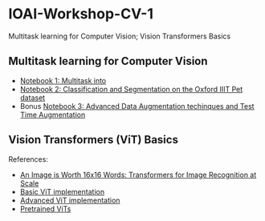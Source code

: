 # IOAI-Workshop-CV-1
Multitask learning for Computer Vision; Vision Transformers Basics


## Multitask learning for Computer Vision

* [Notebook 1: Multitask into](./multitask/1.multitask-intro.ipynb)
* [Notebook 2: Classification and Segmentation on the Oxford IIIT Pet dataset](./multitask/2.multitask-and-transfer-learning.ipynb)
* Bonus [Notebook 3: Advanced Data Augmentation techinques and Test Time Augmentation](https://colab.research.google.com/github/Tensor-Reloaded/IOAI-Workshop-CV-1/blob/main/multitask/3.advanced-data-augmentation-and-tta.ipynb)

## Vision Transformers (ViT) Basics

References:
* [An Image is Worth 16x16 Words: Transformers for Image Recognition at Scale](https://openreview.net/pdf?id=YicbFdNTTy)
* [Basic ViT implementation](https://nn.labml.ai/transformers/vit/index.html)
* [Advanced ViT implementation](https://github.com/lucidrains/vit-pytorch)
* [Pretrained ViTs](https://huggingface.co/docs/hub/timm)
